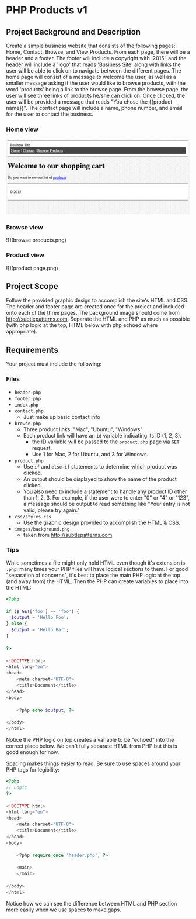 # PHP Products v1

## Project Background and Description

Create a simple business website that consists of the following pages: Home, Contact, Browse, and View Products. From each page, there will be a header and a footer. The footer will include a copyright with '2015', and the header will include a 'logo' that reads 'Business Site' along with links the user will be able to click on to navigate between the different pages. The home page will consist of a message to welcome the user, as well as a smaller message asking if the user would like to browse products, with the word 'products' being a link to the browse page. From the browse page, the user will see three links of products he/she can click on. Once clicked, the user will be provided a message that reads "You chose the {{product name}}". The contact page will include a name, phone number, and email for the user to contact the business. 

### Home view

![](home.png)

### Browse view

![](browse products.png)

### Product view

![](product page.png)

## Project Scope

Follow the provided graphic design to accomplish the site's HTML and CSS. The header and footer page are created once for the project and included onto each of the three pages. The background image should come from http://subtlepatterns.com. Separate the HTML and PHP as much as possible (with php logic at the top, HTML below with php echoed where appropriate).

## Requirements

Your project must include the following:

### Files

- `header.php`
- `footer.php`
- `index.php`
- `contact.php`
  - Just make up basic contact info
- `browse.php`
  - Three product links: "Mac", "Ubuntu", "Windows"
  - Each product link will have an `id` variable indicating its ID (1, 2, 3).
    - the ID variable will be passed to the `product.php` page via `GET` request. 
    - Use 1 for Mac, 2 for Ubuntu, and 3 for Windows.
- `product.php`
  - Use `if` and `else-if` statements to determine which product was clicked.
  - An output should be displayed to show the name of the product clicked.
  - You also need to include a statement to handle any product ID other than 1, 2, 3. For example, if the user were to enter "0" or "4" or "123", a message should be output to read something like "Your entry is not valid, please try again."
- `css/styles.css`
  - Use the graphic design provided to accomplish the HTML & CSS.
- `images/background.png`
  - taken from http://subtlepatterns.com 

### Tips

While sometimes a file might only hold HTML even though it's extension is `.php`, many times your PHP files will have logical sections to them. For good "separation of concerns", it's best to place the main PHP logic at the top (and away from) the HTML. Then the PHP can create variables to place into the HTML:

```php
<?php

if ($_GET['foo'] == 'foo') {
  $output = 'Hello Foo';
} else {
  $output = 'Hello Bar';
}

?>

<!DOCTYPE html>
<html lang="en">
<head>
	<meta charset="UTF-8">
	<title>Document</title>
</head>
<body>

	<?php echo $output; ?>
	
</body>
</html>
```

Notice the PHP logic on top creates a variable to be "echoed" into the correct place below. We can't fully separate HTML from PHP but this is good enough for now. 

Spacing makes things easier to read. Be sure to use spaces around your PHP tags for legibility:

```php
<?php
// Logic
?>

<!DOCTYPE html>
<html lang="en">
<head>
	<meta charset="UTF-8">
	<title>Document</title>
</head>
<body>

	<?php require_once 'header.php'; ?>
	
	<main>
	</main>
	
</body>
</html>
```

Notice how we can see the difference between HTML and PHP section more easily when we use spaces to make gaps.
